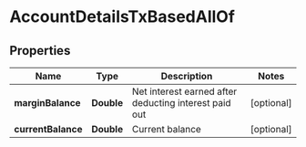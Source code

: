 

# AccountDetailsTxBasedAllOf


## Properties

| Name | Type | Description | Notes |
|------------ | ------------- | ------------- | -------------|
|**marginBalance** | **Double** | Net interest earned after deducting interest paid out |  [optional] |
|**currentBalance** | **Double** | Current balance |  [optional] |



